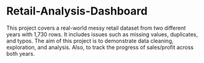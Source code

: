 # Retail-Analysis-Dashboard
This project covers a real-world messy retail dataset from two different years with 1,730 rows. It includes issues such as missing values, duplicates, and typos. The aim of this project is to demonstrate data cleaning, exploration, and analysis. Also, to track the progress of sales/profit across both years.

